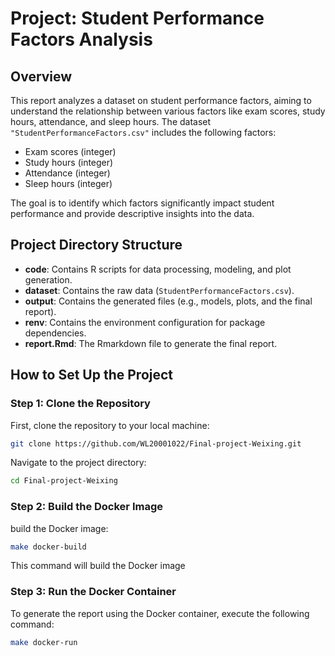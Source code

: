 
# Project: Student Performance Factors Analysis

## Overview

This report analyzes a dataset on student performance factors, aiming to understand the relationship between various factors like exam scores, study hours, attendance, and sleep hours. The dataset `"StudentPerformanceFactors.csv"` includes the following factors:
- Exam scores (integer)
- Study hours (integer)
- Attendance (integer)
- Sleep hours (integer)

The goal is to identify which factors significantly impact student performance and provide descriptive insights into the data.

## Project Directory Structure

- **code**: Contains R scripts for data processing, modeling, and plot generation.
- **dataset**: Contains the raw data (`StudentPerformanceFactors.csv`).
- **output**: Contains the generated files (e.g., models, plots, and the final report).
- **renv**: Contains the environment configuration for package dependencies.
- **report.Rmd**: The Rmarkdown file to generate the final report.

## How to Set Up the Project

### Step 1: Clone the Repository

First, clone the repository to your local machine:

```bash
git clone https://github.com/WL20001022/Final-project-Weixing.git
```

Navigate to the project directory:

```bash
cd Final-project-Weixing
```

### Step 2: Build the Docker Image

build the Docker image:

```bash
make docker-build
```

This command will build the Docker image 

### Step 3: Run the Docker Container

To generate the report using the Docker container, execute the following command:

```bash
make docker-run
```



